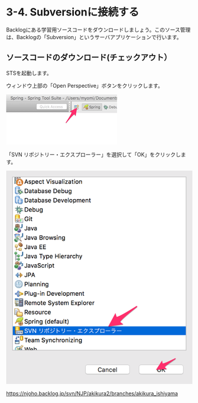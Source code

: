 # 3-4. Subversionに接続する
Backlogにある学習用ソースコードをダウンロードしましょう。このソース管理は、Backlogの「Subversion」というサーバアプリケーションで行います。

## ソースコードのダウンロード(チェックアウト）

STSを起動します。

ウィンドウ上部の「Open Perspective」ボタンをクリックします。

![Open Perspective](../images/image-03-0033.png)

「SVN リポジトリー・エクスプローラー」を選択して「OK」をクリックします。

![Open Perspective](../images/image-03-0034.png)

https://njoho.backlog.jp/svn/NJP/akikura2/branches/akikura_ishiyama